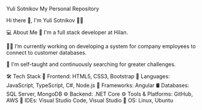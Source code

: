 Yuli Sotnikov
My Personal Repository

Hi there 👋, I'm Yuli Sotnikov 👨‍💻

💻 About Me
💼 I'm a full stack developer at Hilan.

🐱‍🏍 I’m currently working on developing a system for company employees to connect to customer databases.

💪 I'm self-taught and continuously searching for greater challenges.

🛠 Tech Stack
🎨 Frontend: HTML5, CSS3, Bootstrap
🧰 Languages: JavaScript, TypeScript, C#, Node.js
🧰 Frameworks: Angular
🛢 Databases: SQL Server, MongoDB
⚙️ Backend: .NET Core
⚙️ Tools & Platforms: GitHub, AWS
🔧 IDEs: Visual Studio Code, Visual Studio
🔧 OS: Linux, Ubuntu
